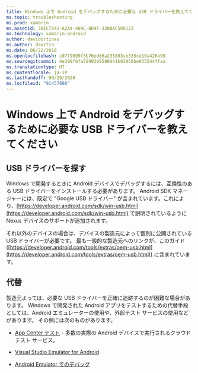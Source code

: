 ```yaml
---
title: Windows 上で Android をデバッグするために必要な USB ドライバーを教えてください
ms.topic: troubleshooting
ms.prod: xamarin
ms.assetid: 36EC7341-A2A4-409C-BD4F-330BAC505123
ms.technology: xamarin-android
author: davidortinau
ms.author: daortin
ms.date: 06/22/2018
ms.openlocfilehash: c07f9099f3b76ed86a235883ce335ce19a426b99
ms.sourcegitcommit: 4e399f6fa72993b9580d41b93050be935544ffaa
ms.translationtype: HT
ms.contentlocale: ja-JP
ms.lasthandoff: 09/29/2020
ms.locfileid: "91457888"
---
```

# <a name="what-usb-drivers-do-i-need-to-debug-android-on-windows"></a>Windows 上で Android をデバッグするために必要な USB ドライバーを教えてください

## <a name="finding-usb-drivers"></a>USB ドライバーを探す

Windows で開発するときに Android デバイスでデバッグするには、互換性のある USB ドライバーをインストールする必要があります。 Android SDK マネージャーには、既定で "Google USB ドライバー" が含まれています。これにより、[https://developer.android.com/sdk/win-usb.html](https://developer.android.com/sdk/win-usb.html) で説明されているように Nexus デバイスのサポートが追加されます。

それ以外のデバイスの場合は、デバイスの製造元によって個別に公開されている USB ドライバーが必要です。 最も一般的な製造元へのリンクが、このガイド ([https://developer.android.com/tools/extras/oem-usb.html](https://developer.android.com/tools/extras/oem-usb.html)) に含まれています。

## <a name="alternatives"></a>代替

製造元よっては、必要な USB ドライバーを正確に追跡するのが困難な場合があります。 Windows で開発された Android アプリをテストするための代替手段としては、Android エミュレーターの使用や、外部テスト サービスの使用などがあります。 その例には次のものがあります。

- [App Center テスト](/appcenter/test-cloud/) - 多数の実際の Android デバイスで実行されるクラウド テスト サービス。

- [Visual Studio Emulator for Android](https://visualstudio.microsoft.com/vs/msft-android-emulator/)

- [Android Emulator でのデバッグ](~/android/deploy-test/debugging/debug-on-emulator.md)